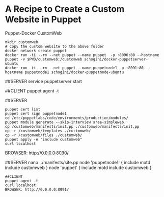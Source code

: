 # A Recipe to Create a Custom Website in Puppet
Puppet-Docker CustomWeb
```
mkdir customweb
# Copy the custom website to the above folder
docker network create puppet
docker run -ti --rm --net puppet --name puppet  -p :8090:80 --hostname puppet -v $PWD/customweb:/customweb schogini/docker-puppetserver-ubuntu
docker run -ti --rm --net puppet --name puppetnode1 -p :8091:80 --hostname puppetnode1 schogini/docker-puppetnode-ubuntu
```
##SERVER
service puppetserver start

##CLIENT
puppet agent -t

##SERVER 
```
puppet cert list
puppet cert sign puppetnode1
cd /etc/puppetlabs/code/environments/production/modules/
puppet module generate --skip-interview sree-simpleweb
cp /customweb/manifests/init.pp ./customweb/manifests/init.pp
cp -r /customweb/templates ./customweb/
cp -r /customweb/files ./customweb/
puppet apply -e "include customweb"
curl localhost
```
BROWSER: http://0.0.0.0:8090/

##SERVER
nano ../manifests/site.pp
node 'puppetnode1' {
 include motd
 include customweb
}
node 'puppet' {
 include motd
 include customweb
}
```
##CLIENT
puppet agent -t
curl localhost
BROWSER: http://0.0.0.0:8091/
